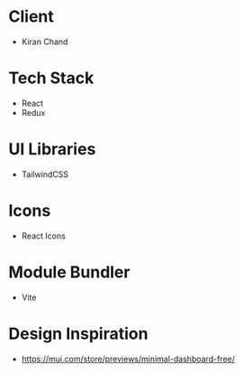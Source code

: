 # Client
- Kiran Chand

# Tech Stack
- React
- Redux

# UI Libraries
- TailwindCSS

# Icons
- React Icons

# Module Bundler
- Vite

# Design Inspiration
- https://mui.com/store/previews/minimal-dashboard-free/